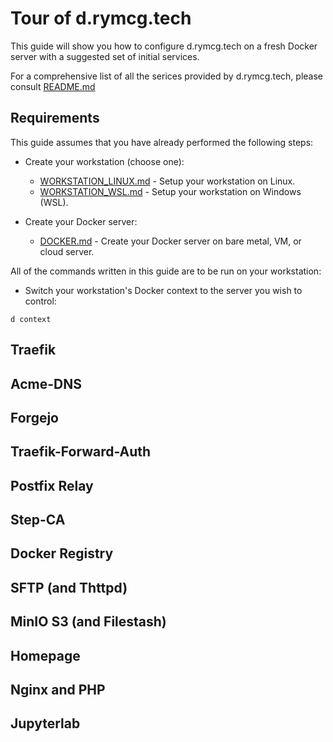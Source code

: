 # Tour of d.rymcg.tech

This guide will show you how to configure d.rymcg.tech on a fresh
Docker server with a suggested set of initial services. 

For a comprehensive list of all the serices provided by d.rymcg.tech,
please consult [README.md](README.md#services)

## Requirements

This guide assumes that you have already performed the following
steps:

  * Create your workstation (choose one):
 
    * [WORKSTATION_LINUX.md](WORKSTATION_LINUX.md) - Setup your workstation on Linux.
    * [WORKSTATION_WSL.md](WORKSTATION_WSL.md) - Setup your workstation on Windows (WSL).

  * Create your Docker server:
  
    * [DOCKER.md](DOCKER.md) - Create your Docker server on bare
      metal, VM, or cloud server.

All of the commands written in this guide are to be run on your
workstation:

  * Switch your workstation's Docker context to the server you wish to
    control:
    
```
d context
```

## Traefik

## Acme-DNS

## Forgejo

## Traefik-Forward-Auth

## Postfix Relay

## Step-CA

## Docker Registry

## SFTP (and Thttpd)

## MinIO S3 (and Filestash)

## Homepage

## Nginx and PHP

## Jupyterlab
